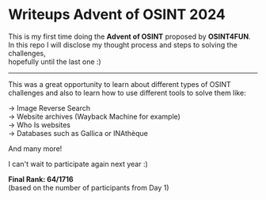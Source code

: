 # Writeups Advent of OSINT 2024

This is my first time doing the **Advent of OSINT** proposed by **OSINT4FUN**.<br/> 
In this repo I will disclose my thought process and steps to solving the challenges,<br/> 
hopefully until the last one :)

----

This was a great opportunity to learn about different types of OSINT challenges and also to learn how to use different tools to solve them like:

-> Image Reverse Search<br/> 
-> Website archives (Wayback Machine for example)<br/> 
-> Who Is websites<br/> 
-> Databases such as Gallica or INAthèque<br/> 

And many more! 

I can't wait to participate again next year :)

**Final Rank: 64/1716** <br/> 
(based on the number of participants from Day 1)
